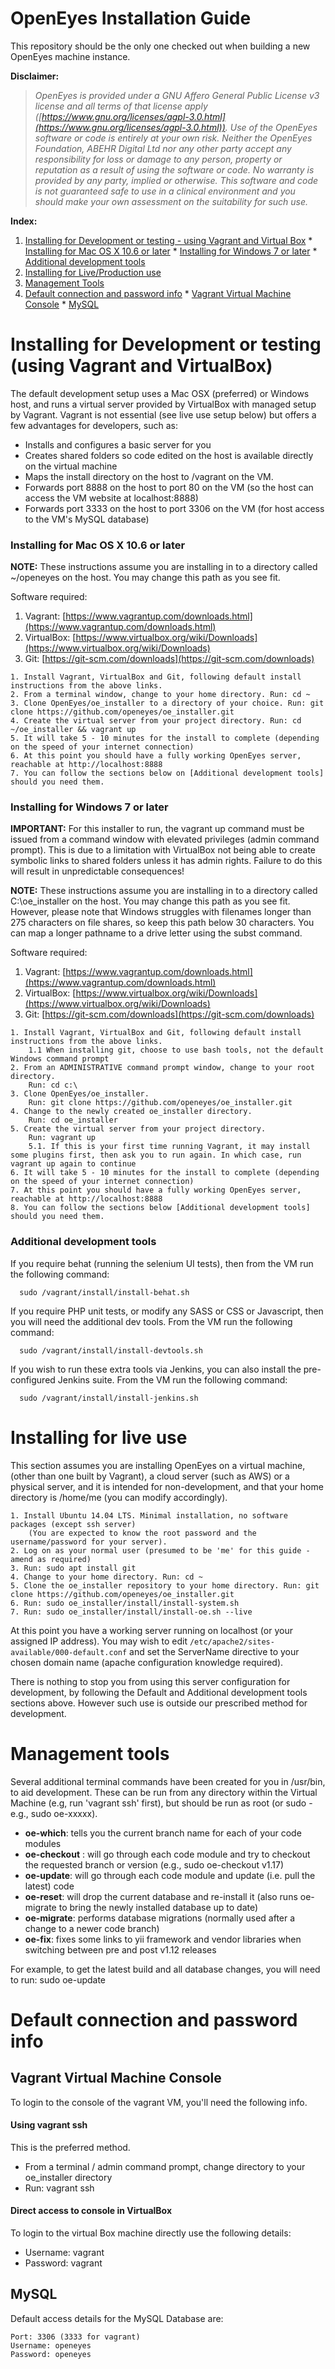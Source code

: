 # OpenEyes Installation Guide

This repository should be the only one checked out when building a new OpenEyes machine instance.

**Disclaimer:**
> _OpenEyes is provided under a GNU Affero General Public License v3 license and all terms of that license apply ([https://www.gnu.org/licenses/agpl-3.0.html](https://www.gnu.org/licenses/agpl-3.0.html)).
> Use of the OpenEyes software or code is entirely at your own risk. Neither the OpenEyes Foundation, ABEHR Digital Ltd
> nor any other party accept any responsibility for loss or damage to any person, property or
> reputation as a result of using the software or code. No warranty is provided by any party, implied or
> otherwise. This software and code is not guaranteed safe to use in a clinical environment and you
> should make your own assessment on the suitability for such use._

**Index:**

  1. [Installing for Development or testing - using Vagrant and Virtual Box](#installing-for-development-using-vagrant-and-virtualbox)
    * [Installing for Mac OS X 10.6 or later](#installing-for-mac-os-x-106-or-later)
    * [Installing for Windows 7 or later](#installing-for-windows-7-or-later)
    * [Additional development tools](#additional-development-tools)
  2. [Installing for Live/Production use](#installing-for-live-use)
  3. [Management Tools](#management-tools)
  4. [Default connection and password info](#default-connection-and-password-info)
    * [Vagrant Virtual Machine Console](#vagrant-virtual-machine-console)
    * [MySQL](#mysql)

# Installing for Development or testing (using Vagrant and VirtualBox)

The default development setup uses a Mac OSX (preferred) or Windows host, and runs a virtual server provided by VirtualBox with managed setup by Vagrant. Vagrant is not essential (see live use setup below) but offers a few advantages for developers, such as:

+ Installs and configures a basic server for you
+ Creates shared folders so code edited on the host is available directly on the virtual machine
+ Maps the install directory on the host to /vagrant on the VM.
+ Forwards port 8888 on the host to port 80 on the VM (so the host can access the VM website at localhost:8888)
+ Forwards port 3333 on the host to port 3306 on the VM (for host access to the VM's MySQL database)


### Installing for Mac OS X 10.6 or later

**NOTE:** These instructions assume you are installing in to a directory called ~/openeyes on the host. You may change this path as you see fit.

Software required:

1. Vagrant: [https://www.vagrantup.com/downloads.html](https://www.vagrantup.com/downloads.html)
2. VirtualBox: [https://www.virtualbox.org/wiki/Downloads](https://www.virtualbox.org/wiki/Downloads)
3. Git: [https://git-scm.com/downloads](https://git-scm.com/downloads)


```
1. Install Vagrant, VirtualBox and Git, following default install instructions from the above links.
2. From a terminal window, change to your home directory. Run: cd ~
3. Clone OpenEyes/oe_installer to a directory of your choice. Run: git clone https://github.com/openeyes/oe_installer.git
4. Create the virtual server from your project directory. Run: cd ~/oe_installer && vagrant up
5. It will take 5 - 10 minutes for the install to complete (depending on the speed of your internet connection)
6. At this point you should have a fully working OpenEyes server, reachable at http://localhost:8888
7. You can follow the sections below on [Additional development tools] should you need them.
```




### Installing for Windows 7 or later
**IMPORTANT:** For this installer to run, the vagrant up command must be issued from a command window with elevated privileges (admin command prompt). This is due to a limitation with VirtualBox not being able to create symbolic links to shared folders unless it has admin rights. Failure to do this will result in unpredictable consequences!

**NOTE:** These instructions assume you are installing in to a directory called C:\oe_installer on the host. You may change this path as you see fit. However, please note that Windows struggles with filenames longer than 275 characters on file shares, so keep this path below 30 characters. You can map a longer pathname to a drive letter using the subst command.

Software required:

1. Vagrant: [https://www.vagrantup.com/downloads.html](https://www.vagrantup.com/downloads.html)
2. VirtualBox: [https://www.virtualbox.org/wiki/Downloads](https://www.virtualbox.org/wiki/Downloads)
3. Git: [https://git-scm.com/downloads](https://git-scm.com/downloads)

```
1. Install Vagrant, VirtualBox and Git, following default install instructions from the above links.
    1.1 When installing git, choose to use bash tools, not the default Windows command prompt
2. From an ADMINISTRATIVE command prompt window, change to your root directory.
    Run: cd c:\
3. Clone OpenEyes/oe_installer.
    Run: git clone https://github.com/openeyes/oe_installer.git
4. Change to the newly created oe_installer directory.
    Run: cd oe_installer
5. Create the virtual server from your project directory.
    Run: vagrant up
    5.1. If this is your first time running Vagrant, it may install some plugins first, then ask you to run again. In which case, run vagrant up again to continue
6. It will take 5 - 10 minutes for the install to complete (depending on the speed of your internet connection)
7. At this point you should have a fully working OpenEyes server, reachable at http://localhost:8888
8. You can follow the sections below [Additional development tools] should you need them.
```


### Additional development tools

If you require behat (running the selenium UI tests), then from the VM run the following command:

```
  sudo /vagrant/install/install-behat.sh
```

If you require PHP unit tests, or modify any SASS or CSS or Javascript, then you will need the additional dev tools. From the
VM run the following command:

```
  sudo /vagrant/install/install-devtools.sh
```


If you wish to run these extra tools via Jenkins, you can also install the pre-configured Jenkins suite. From the
VM run the following command:

```
  sudo /vagrant/install/install-jenkins.sh
```


# Installing for live use

This section assumes you are installing OpenEyes on a virtual machine, (other than one built by Vagrant), a cloud server (such as AWS) or a
physical server, and it is intended for non-development, and that your home directory is /home/me (you can modify accordingly).

```
1. Install Ubuntu 14.04 LTS. Minimal installation, no software packages (except ssh server)
    (You are expected to know the root password and the username/password for your server).
2. Log on as your normal user (presumed to be 'me' for this guide - amend as required)
3. Run: sudo apt install git
4. Change to your home directory. Run: cd ~
5. Clone the oe_installer repository to your home directory. Run: git clone https://github.com/openeyes/oe_installer.git
6. Run: sudo oe_installer/install/install-system.sh
7. Run: sudo oe_installer/install/install-oe.sh --live
```

At this point you have a working server running on localhost (or your assigned IP address). You may wish to edit `/etc/apache2/sites-available/000-default.conf`
and set the ServerName directive to your chosen domain name (apache configuration knowledge required).

There is nothing to stop you from using this server configuration for development, by following the Default and Additional development tools sections above. However such use is outside our prescribed method for development.

# Management tools

Several additional terminal commands have been created for you in /usr/bin, to aid development. These can be run from any directory within the Virtual Machine (e.g, run 'vagrant ssh' first), but should be run as root (or sudo - e.g., sudo oe-xxxxx).

+ **oe-which**: tells you the current branch name for each of your code modules
+ **oe-checkout** <branch>: will go through each code module and try to checkout the requested branch or version (e.g., sudo oe-checkout v1.17)
+ **oe-update**: will go through each code module and update (i.e. pull the latest) code
+ **oe-reset**: will drop the current database and re-install it (also runs oe-migrate to bring the newly installed database up to date)
+ **oe-migrate**: performs database migrations (normally used after a change to a newer code branch)
+ **oe-fix**: fixes some links to yii framework and vendor libraries when switching between pre and post v1.12 releases

For example, to get the latest build and all database changes, you will need to run: sudo oe-update

# Default connection and password info

## Vagrant Virtual Machine Console
To login to the console of the vagrant VM, you'll need the following info.

#### Using vagrant ssh
This is the preferred method.
+ From a terminal / admin command prompt, change directory to your oe_installer directory
+ Run: vagrant ssh


#### Direct access to console in VirtualBox
To login to the virtual Box machine directly use the following details:

+ Username: vagrant
+ Password: vagrant



## MySQL
Default access details for the MySQL Database are:

```
Port: 3306 (3333 for vagrant)
Username: openeyes
Password: openeyes
```
